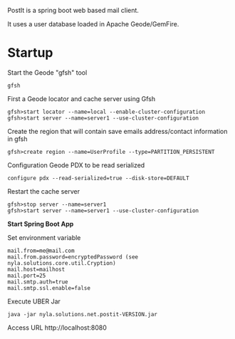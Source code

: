 
PostIt is a spring boot web based mail client.

It uses a user database loaded in Apache Geode/GemFire.

# Startup

Start the Geode "gfsh" tool

	gfsh

First a Geode locator and cache server using Gfsh


	gfsh>start locator --name=local --enable-cluster-configuration
	gfsh>start server --name=server1 --use-cluster-configuration

Create the region that will contain save emails address/contact information in gfsh

	gfsh>create region --name=UserProfile --type=PARTITION_PERSISTENT
	
Configuration Geode PDX to be read serialized
	
	configure pdx --read-serialized=true --disk-store=DEFAULT
	
Restart the	cache server

	gfsh>stop server --name=server1
	gfsh>start server --name=server1 --use-cluster-configuration

	
**Start Spring Boot App**

Set environment variable


	mail.from=me@mail.com
	mail.from.password=encryptedPassword (see nyla.solutions.core.util.Cryption)
	mail.host=mailhost
	mail.port=25
	mail.smtp.auth=true
	mail.smtp.ssl.enable=false

Execute UBER Jar

	java -jar nyla.solutions.net.postit-VERSION.jar
	
Access URL http://localhost:8080